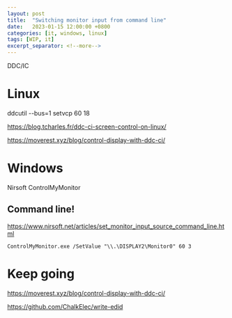 ```yaml
---
layout: post
title:  "Switching monitor input from command line"
date:   2023-01-15 12:00:00 +0800
categories: [it, windows, linux]
tags: [WIP, it]
excerpt_separator: <!--more-->
---
```


DDC/IC

<!--more-->


# Linux

ddcutil --bus=1 setvcp 60 18

https://blog.tcharles.fr/ddc-ci-screen-control-on-linux/

https://moverest.xyz/blog/control-display-with-ddc-ci/



# Windows

Nirsoft
ControlMyMonitor

## Command line!

https://www.nirsoft.net/articles/set_monitor_input_source_command_line.html

`ControlMyMonitor.exe /SetValue "\\.\DISPLAY2\Monitor0" 60 3 `

# Keep going
https://moverest.xyz/blog/control-display-with-ddc-ci/

https://github.com/ChalkElec/write-edid
